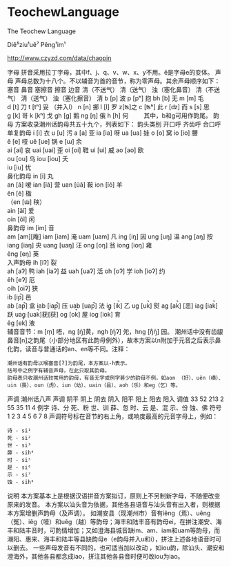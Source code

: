 # TeochewLanguage
The Teochew Language

Diê⁵ziu¹uê⁷ Pêng¹im¹

http://www.czyzd.com/data/chaopin

字母
拼音采用拉丁字母，其中f、j、q、v、w、x、y不用。ê是字母e的变体。
声母
声母总数为十八个。不以辅音为首的音节，称为零声母。其余声母顺序如下：
塞音 	鼻音 	塞擦音 	擦音 	边音
清（不送气）
	清（送气） 	浊（塞化鼻音） 	清（不送气） 	清（送气） 	浊（塞化擦音） 	清
b [p] 波 	p [pʰ] 抱 	bh [b] 无 	m [m] 毛 					
d [t] 刀 	t [tʰ] 妥 	（并入l） 	n [n] 挪 					l [l] 罗
				z[ʦ]之 	c [ʦʰ] 此 	r [ʣ] 而 	s [s] 思 	
g [k] 哥 	k [kʰ] 戈 	gh [g] 鹅 	ng [ŋ] 俄 					h [h] 何
　　
其中，b和g可用作韵尾。
韵母
方案收录潮州话韵母共五十九个，列表如下：
韵头类别 	开口呼 	齐齿呼 	合口呼
单复韵母 		i [i] 衣 	u [u] 污
a [a] 亚 	ia [ia] 呀 	ua [ua] 娃
o [o] 窝 	io [io] 腰 	
ê [e] 哑 		uê [ue] 锅
e [ɯ] 余 		
ai [ai] 哀 		uai [uai] 歪
oi [oi] 鞋 		ui [ui] 威
ao [ao] 欧 		
ou [ou] 乌 	iou [iou] 夭 	
	iu [iu] 忧 	
鼻化韵母 		in [ĩ] 丸 	
an [ã] 嗳 	ian [ĩã] 营 	uan [ũã] 鞍
	ion [ĩõ] 羊 	
ên [ẽ] 楹 		
（en [ɯ̃] 秧） 		
ain [ãĩ] 爱 		
oin [õĩ] 闲 		
鼻韵母 		im [im] 音 	
am [am][庵] 	iam [iam] 淹 	uam [uam] 凡
	ing [iŋ] 因 	ung [uŋ] 温
ang [aŋ] 按 	iang [iaŋ] 央 	uang [uaŋ] 汪
ong [oŋ] 翁 	iong [ioŋ] 雍 	
êng [eŋ] 英 		
入声韵母 		ih [iʔ] 裂 	
ah [aʔ] 鸭 	iah [iaʔ] 益 	uah [uaʔ] 活
oh [oʔ] 学 	ioh [ioʔ] 约 	
êh [eʔ] 厄 		
oih [oiʔ] 狭 		
	ib [ip̚] 邑 	
ab [ap̚] 盒 	iab [iap̚] 压 	uab [uap̚] 法
	ig [ik̚] 乙 	ug [uk̚] 熨
ag [ak̚] [恶] 	iag [iak̚] 跃 	uag [uak̚]莸[获]
og [ok̚] 屋 	iog [iok̚] 育 	
êg [ek̚] 液 		
辅音音节：m [m̩] 唔，ng [ŋ̍]黄，ngh [ŋ̍ʔ] 夗，hng [ŋ̊ŋ̍] 园。
潮州话中没有齿龈鼻音[n]之韵尾（小部分地区有此韵母例外），故本方案以n附加于元音之后表示鼻化韵，读音与普通话的an、en等不同。注释：

    潮州话有韵母以喉塞音[ʔ]为韵尾，本方案以-h表示。
    括号中之例字有辅音声母，在此只取其韵母。
    韵母表只收潮州话较常用的韵母，有音无字或例字甚少的韵母不例，如aon （好）、uên（横）、uin（畏）、oun（虎）、iun（幼）、uain（县）、aoh（乐）和eg（乞）等。

声调
潮州话八声
声调 	阴平 	阴上 	阴去 	阴入 	阳平 	阳上 	阳去 	阳入
调值 	33 	52 	213 	2 	55 	35 	11 	4
例字 	诗、分 	死、粉 	世、训 	薛、忽 	时、云 	是、混 	示、份 	蚀、佛
符号 	1 	2 	3 	4 	5 	6 	7 	8
声调符号标在音节的右上角，或响度最高的元音字母上，例如：

    诗 - si¹
    死 - si²
    世 - si³
    薛 - sih⁴
    时 - si⁵
    是 - si⁶
    示 - si⁷
    蚀 - sih⁸

说明
本方案基本上是根据汉语拼音方案拟订，原则上不另制新字母，不随便改变原来的发音。
本方案以汕头音为依据，其他各县语音与汕头音有出入者，则根据本方案增删声韵母（及声调）。
如潮安县（现潮州市）音有iêng（焉）、uêng（冤）、iêg（噎）和uêg（越）等韵母；海丰和陆丰音有韵母ei，在拼注潮安、海丰和陆丰音时，可酌情增加；又如澄海县城音缺im、am、iam和uam等韵母，而潮阳、惠来、海丰和陆丰等县缺韵母e（e韵母并入u和i），拼注上述各地语音时可以删去。
一些声母发音有不同的，也可适当加以改动 ，如iou韵，除汕头、潮安和澄海外，其他各县都念成iao，拼注其他各县音时便可改iou为iao。
